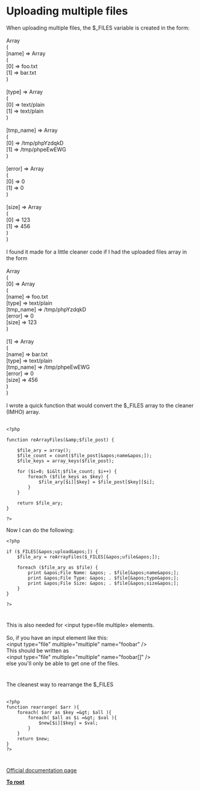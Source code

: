 # Uploading multiple files



When uploading multiple files, the $_FILES variable is created in the form:<br><br>Array<br>(<br>    [name] =&gt; Array<br>        (<br>            [0] =&gt; foo.txt<br>            [1] =&gt; bar.txt<br>        )<br><br>    [type] =&gt; Array<br>        (<br>            [0] =&gt; text/plain<br>            [1] =&gt; text/plain<br>        )<br><br>    [tmp_name] =&gt; Array<br>        (<br>            [0] =&gt; /tmp/phpYzdqkD<br>            [1] =&gt; /tmp/phpeEwEWG<br>        )<br><br>    [error] =&gt; Array<br>        (<br>            [0] =&gt; 0<br>            [1] =&gt; 0<br>        )<br><br>    [size] =&gt; Array<br>        (<br>            [0] =&gt; 123<br>            [1] =&gt; 456<br>        )<br>)<br><br>I found it made for a little cleaner code if I had the uploaded files array in the form<br><br>Array<br>(<br>    [0] =&gt; Array<br>        (<br>            [name] =&gt; foo.txt<br>            [type] =&gt; text/plain<br>            [tmp_name] =&gt; /tmp/phpYzdqkD<br>            [error] =&gt; 0<br>            [size] =&gt; 123<br>        )<br><br>    [1] =&gt; Array<br>        (<br>            [name] =&gt; bar.txt<br>            [type] =&gt; text/plain<br>            [tmp_name] =&gt; /tmp/phpeEwEWG<br>            [error] =&gt; 0<br>            [size] =&gt; 456<br>        )<br>)<br><br>I wrote a quick function that would convert the $_FILES array to the cleaner (IMHO) array.<br><br>

```
<?php

function reArrayFiles(&amp;$file_post) {

    $file_ary = array();
    $file_count = count($file_post[&apos;name&apos;]);
    $file_keys = array_keys($file_post);

    for ($i=0; $i&lt;$file_count; $i++) {
        foreach ($file_keys as $key) {
            $file_ary[$i][$key] = $file_post[$key][$i];
        }
    }

    return $file_ary;
}

?>
```


Now I can do the following:



```
<?php

if ($_FILES[&apos;upload&apos;]) {
    $file_ary = reArrayFiles($_FILES[&apos;ufile&apos;]);

    foreach ($file_ary as $file) {
        print &apos;File Name: &apos; . $file[&apos;name&apos;];
        print &apos;File Type: &apos; . $file[&apos;type&apos;];
        print &apos;File Size: &apos; . $file[&apos;size&apos;];
    }
}

?>
```
  

#

This is also needed for &lt;input type=file multiple&gt; elements.<br><br>So, if you have an input element like this:<br>&lt;input type="file" multiple="multiple" name="foobar" /&gt;<br>This should be written as<br>&lt;input type="file" multiple="multiple" name="foobar[]" /&gt;<br>else you&apos;ll only be able to get one of the files.  

#

The cleanest way to rearrange the $_FILES<br><br>

```
<?php
function rearrange( $arr ){
    foreach( $arr as $key =&gt; $all ){
        foreach( $all as $i =&gt; $val ){
            $new[$i][$key] = $val;    
        }    
    }
    return $new;
}
?>
```
  

#

[Official documentation page](https://www.php.net/manual/en/features.file-upload.multiple.php)

**[To root](/README.md)**